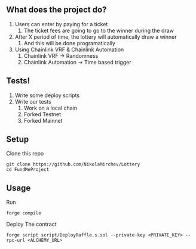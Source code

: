## What does the project do?

1. Users can enter by paying for a ticket
    1. The ticket fees are going to go to the winner during the draw
2. After X period of time, the lottery will automatically draw a winner
    1. And this will be done programatically
3. Using Chainlink VRF & Chainlink Automation
    1. Chainlink VRF -> Randomness
    2. Chainlink Automation -> Time based trigger

## Tests!
1. Write some deploy scripts
2. Write our tests
    1. Work on a local chain
    2. Forked Testnet
    3. Forked Mainnet

## Setup

Clone this repo

```
git clone https://github.com/NikolaMirchev/Lottery
cd FundMeProject
```

## Usage

Run

```
forge compile
```

Deploy The contract

```
forge script script/DeployRaffle.s.sol --private-key <PRIVATE_KEY> --rpc-url <ALCHEMY_URL>
```
